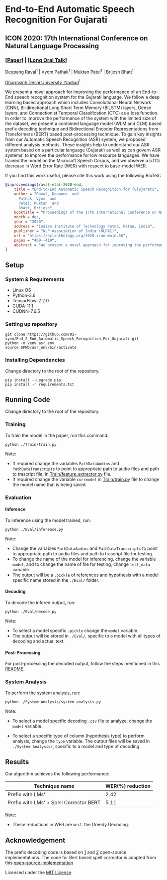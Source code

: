 # End-to-End Automatic Speech Recognition For Gujarati
## ICON 2020: 17th International Conference on Natural Language Processing

### [[Paper]](https://aclanthology.org/2020.icon-main.56) | [[Long Oral Talk]](https://youtu.be/RO4BBpe61h8)

[Deepang Raval](https://www.linkedin.com/in/deepang-raval-8528b816b/)<sup>1</sup> | [Vyom Pathak](https://www.linkedin.com/in/01-vyom/)<sup>1</sup> | [Muktan Patel](https://www.linkedin.com/in/muktan-patel/)<sup>1</sup> | [Brijesh Bhatt](https://scholar.google.com/citations?user=aEkOFcUAAAAJ)<sup>1</sup>

[Dharmsinh Desai University, Nadiad](https://ddu.ac.in)<sup>1</sup>

We present a novel approach for improving the performance of an End-to-End speech recognition system for the Gujarati language. We follow a deep learning based approach which includes Convolutional Neural Network (CNN), Bi-directional Long Short Term Memory (BiLSTM) layers, Dense layers, and Connectionist Temporal Classification (CTC) as a loss function. In order to improve the performance of the system with the limited size of the dataset, we present a combined language model (WLM and CLM) based prefix decoding technique and Bidirectional Encoder Representations from Transformers (BERT) based post-processing technique. To gain key insights from our Automatic Speech Recognition (ASR) system, we proposed different analysis methods. These insights help to understand our ASR system based on a particular language (Gujarati) as well as can govern ASR systems' to improve the performance for low resource languages. We have trained the model on the Microsoft Speech Corpus, and we observe a 5.11% decrease in Word Error Rate (WER) with respect to base-model WER.

If you find this work useful, please cite this work using the following BibTeX:
```bibtex
@inproceedings{raval-etal-2020-end,
    title = "End-to-End Automatic Speech Recognition for {G}ujarati",
    author = "Raval, Deepang  and
      Pathak, Vyom  and
      Patel, Muktan  and
      Bhatt, Brijesh",
    booktitle = "Proceedings of the 17th International Conference on Natural Language Processing (ICON)",
    month = dec,
    year = "2020",
    address = "Indian Institute of Technology Patna, Patna, India",
    publisher = "NLP Association of India (NLPAI)",
    url = "https://aclanthology.org/2020.icon-main.56",
    pages = "409--419",
    abstract = "We present a novel approach for improving the performance of an End-to-End speech recognition system for the Gujarati language. We follow a deep learning based approach which includes Convolutional Neural Network (CNN), Bi-directional Long Short Term Memory (BiLSTM) layers, Dense layers, and Connectionist Temporal Classification (CTC) as a loss function. In order to improve the performance of the system with the limited size of the dataset, we present a combined language model (WLM and CLM) based prefix decoding technique and Bidirectional Encoder Representations from Transformers (BERT) based post-processing technique. To gain key insights from our Automatic Speech Recognition (ASR) system, we proposed different analysis methods. These insights help to understand our ASR system based on a particular language (Gujarati) as well as can govern ASR systems{'} to improve the performance for low resource languages. We have trained the model on the Microsoft Speech Corpus, and we observe a 5.11{\%} decrease in Word Error Rate (WER) with respect to base-model WER.",
}
```

## Setup

### System & Requirements

- Linux OS
- Python-3.6
- TensorFlow-2.2.0
- CUDA-11.1
- CUDNN-7.6.5

### Setting up repository

  ```shell
  git clone https://github.com/01-vyom/End_2_End_Automatic_Speech_Recognition_For_Gujarati.git
  python -m venv asr_env
  source $PWD/asr_env/bin/activate
  ```

### Installing Dependencies

Change directory to the root of the repository.

  ```shell
  pip install --upgrade pip
  pip install -r requirements.txt
  ```

## Running Code

Change directory to the root of the repository.

### Training

To train the model in the paper, run this command:

```shell
python ./Train/train.py
```

Note:

- If required change the variables `PathDataAudios` and `PathDataTranscripts` to point to appropriate path to audio files and path to trascript file, in [Train/feature_extractor.py](https://github.com/01-vyom/End_2_End_Automatic_Speech_Recognition_For_Gujarati/blob/main/Train/feature_extractor.py) file. 
- If required change the variable `currmodel` in [Train/train.py](https://github.com/01-vyom/End_2_End_Automatic_Speech_Recognition_For_Gujarati/blob/main/Train/train.py) file to change the model name that is being saved.



### Evaluation

#### Inference

To inference using the model trained, run:

```shell
python ./Eval/inference.py
```

Note:

- Change the variables `PathDataAudios` and `PathDataTranscripts` to point to appropriate path to audio files and path to trascript file for testing.
- To change the name of the model for inferencing, change the variable `model`, and to change the name of file for testing, change `test_data` variable. 
- The output will be a `.pickle` of  references and hypothesis with a model specific name stored in the `./Eval/` folder.


#### Decoding

To decode the infered output, run:

```shell
python ./Eval/decode.py
```

Note:

- To select a model specific `.pickle` change the `model` variable.
- The output will be stored in `./Eval/`, specific to a model with all types of decoding and actual text.

#### Post-Processing

For post-processing the decoded output, follow the steps mentioned in this [README](https://github.com/01-vyom/End_2_End_Automatic_Speech_Recognition_For_Gujarati/blob/main/Spell%20Corrector%20BERT/README.md).
### System Analysis

To perform the system analysis, run:

```shell
python ./System Analysis/system_analysis.py
```

Note:

- To select a model specific decoding `.csv` file to analyze, change the `model` variable.

- To select a specific type of column (hypothesis type) to perform analysis, change the `type` variable. The output files will be saved in `./System Analysis/`, specific to a model and type of decoding.


## Results

Our algorithm achieves the following performance:

| Technique name                          | WER(%) reduction |
| --------------------------------------- | ---------------- |
| Prefix with LMs'                        | 2.42             |
| Prefix with LMs' + Spell Corrector BERT | 5.11             |

Note:

- These reductions in WER are w.r.t. the Greedy Decoding.

## Acknowledgement

The prefix decoding code is based on [1](https://github.com/corticph/prefix-beam-search) and [2](https://github.com/githubharald/CTCDecoder) open-source implementations. The code for Bert based spell corrector is adapted from this [open-source implementation](https://github.com/huseinzol05/NLP-Models-Tensorflow)

Licensed under the [MIT License](LICENSE.md).
